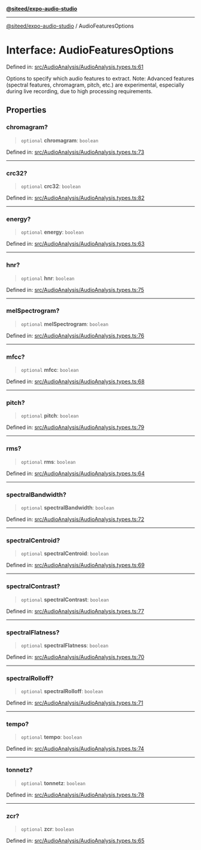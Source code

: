 [**@siteed/expo-audio-studio**](../README.md)

***

[@siteed/expo-audio-studio](../README.md) / AudioFeaturesOptions

# Interface: AudioFeaturesOptions

Defined in: [src/AudioAnalysis/AudioAnalysis.types.ts:61](https://github.com/deeeed/expo-audio-stream/blob/bb8418f2156d531377247a6d4095112560ff975f/packages/expo-audio-studio/src/AudioAnalysis/AudioAnalysis.types.ts#L61)

Options to specify which audio features to extract.
Note: Advanced features (spectral features, chromagram, pitch, etc.) are experimental,
especially during live recording, due to high processing requirements.

## Properties

### chromagram?

> `optional` **chromagram**: `boolean`

Defined in: [src/AudioAnalysis/AudioAnalysis.types.ts:73](https://github.com/deeeed/expo-audio-stream/blob/bb8418f2156d531377247a6d4095112560ff975f/packages/expo-audio-studio/src/AudioAnalysis/AudioAnalysis.types.ts#L73)

***

### crc32?

> `optional` **crc32**: `boolean`

Defined in: [src/AudioAnalysis/AudioAnalysis.types.ts:82](https://github.com/deeeed/expo-audio-stream/blob/bb8418f2156d531377247a6d4095112560ff975f/packages/expo-audio-studio/src/AudioAnalysis/AudioAnalysis.types.ts#L82)

***

### energy?

> `optional` **energy**: `boolean`

Defined in: [src/AudioAnalysis/AudioAnalysis.types.ts:63](https://github.com/deeeed/expo-audio-stream/blob/bb8418f2156d531377247a6d4095112560ff975f/packages/expo-audio-studio/src/AudioAnalysis/AudioAnalysis.types.ts#L63)

***

### hnr?

> `optional` **hnr**: `boolean`

Defined in: [src/AudioAnalysis/AudioAnalysis.types.ts:75](https://github.com/deeeed/expo-audio-stream/blob/bb8418f2156d531377247a6d4095112560ff975f/packages/expo-audio-studio/src/AudioAnalysis/AudioAnalysis.types.ts#L75)

***

### melSpectrogram?

> `optional` **melSpectrogram**: `boolean`

Defined in: [src/AudioAnalysis/AudioAnalysis.types.ts:76](https://github.com/deeeed/expo-audio-stream/blob/bb8418f2156d531377247a6d4095112560ff975f/packages/expo-audio-studio/src/AudioAnalysis/AudioAnalysis.types.ts#L76)

***

### mfcc?

> `optional` **mfcc**: `boolean`

Defined in: [src/AudioAnalysis/AudioAnalysis.types.ts:68](https://github.com/deeeed/expo-audio-stream/blob/bb8418f2156d531377247a6d4095112560ff975f/packages/expo-audio-studio/src/AudioAnalysis/AudioAnalysis.types.ts#L68)

***

### pitch?

> `optional` **pitch**: `boolean`

Defined in: [src/AudioAnalysis/AudioAnalysis.types.ts:79](https://github.com/deeeed/expo-audio-stream/blob/bb8418f2156d531377247a6d4095112560ff975f/packages/expo-audio-studio/src/AudioAnalysis/AudioAnalysis.types.ts#L79)

***

### rms?

> `optional` **rms**: `boolean`

Defined in: [src/AudioAnalysis/AudioAnalysis.types.ts:64](https://github.com/deeeed/expo-audio-stream/blob/bb8418f2156d531377247a6d4095112560ff975f/packages/expo-audio-studio/src/AudioAnalysis/AudioAnalysis.types.ts#L64)

***

### spectralBandwidth?

> `optional` **spectralBandwidth**: `boolean`

Defined in: [src/AudioAnalysis/AudioAnalysis.types.ts:72](https://github.com/deeeed/expo-audio-stream/blob/bb8418f2156d531377247a6d4095112560ff975f/packages/expo-audio-studio/src/AudioAnalysis/AudioAnalysis.types.ts#L72)

***

### spectralCentroid?

> `optional` **spectralCentroid**: `boolean`

Defined in: [src/AudioAnalysis/AudioAnalysis.types.ts:69](https://github.com/deeeed/expo-audio-stream/blob/bb8418f2156d531377247a6d4095112560ff975f/packages/expo-audio-studio/src/AudioAnalysis/AudioAnalysis.types.ts#L69)

***

### spectralContrast?

> `optional` **spectralContrast**: `boolean`

Defined in: [src/AudioAnalysis/AudioAnalysis.types.ts:77](https://github.com/deeeed/expo-audio-stream/blob/bb8418f2156d531377247a6d4095112560ff975f/packages/expo-audio-studio/src/AudioAnalysis/AudioAnalysis.types.ts#L77)

***

### spectralFlatness?

> `optional` **spectralFlatness**: `boolean`

Defined in: [src/AudioAnalysis/AudioAnalysis.types.ts:70](https://github.com/deeeed/expo-audio-stream/blob/bb8418f2156d531377247a6d4095112560ff975f/packages/expo-audio-studio/src/AudioAnalysis/AudioAnalysis.types.ts#L70)

***

### spectralRolloff?

> `optional` **spectralRolloff**: `boolean`

Defined in: [src/AudioAnalysis/AudioAnalysis.types.ts:71](https://github.com/deeeed/expo-audio-stream/blob/bb8418f2156d531377247a6d4095112560ff975f/packages/expo-audio-studio/src/AudioAnalysis/AudioAnalysis.types.ts#L71)

***

### tempo?

> `optional` **tempo**: `boolean`

Defined in: [src/AudioAnalysis/AudioAnalysis.types.ts:74](https://github.com/deeeed/expo-audio-stream/blob/bb8418f2156d531377247a6d4095112560ff975f/packages/expo-audio-studio/src/AudioAnalysis/AudioAnalysis.types.ts#L74)

***

### tonnetz?

> `optional` **tonnetz**: `boolean`

Defined in: [src/AudioAnalysis/AudioAnalysis.types.ts:78](https://github.com/deeeed/expo-audio-stream/blob/bb8418f2156d531377247a6d4095112560ff975f/packages/expo-audio-studio/src/AudioAnalysis/AudioAnalysis.types.ts#L78)

***

### zcr?

> `optional` **zcr**: `boolean`

Defined in: [src/AudioAnalysis/AudioAnalysis.types.ts:65](https://github.com/deeeed/expo-audio-stream/blob/bb8418f2156d531377247a6d4095112560ff975f/packages/expo-audio-studio/src/AudioAnalysis/AudioAnalysis.types.ts#L65)
